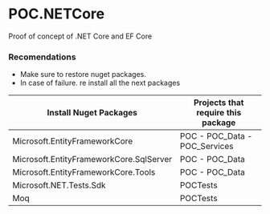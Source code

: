# POC.NETCore
Proof of concept of .NET Core and EF Core

### Recomendations
*   Make sure to restore nuget packages.
*   In case of failure. re install all the next packages

Install Nuget Packages| Projects that require this package|
----------------------|------------------------------------
Microsoft.EntityFrameworkCore| POC - POC_Data - POC_Services
Microsoft.EntityFrameworkCore.SqlServer| POC - POC_Data
Microsoft.EntityFrameworkCore.Tools| POC - POC_Data
Microsoft.NET.Tests.Sdk| POCTests
Moq| POCTests
